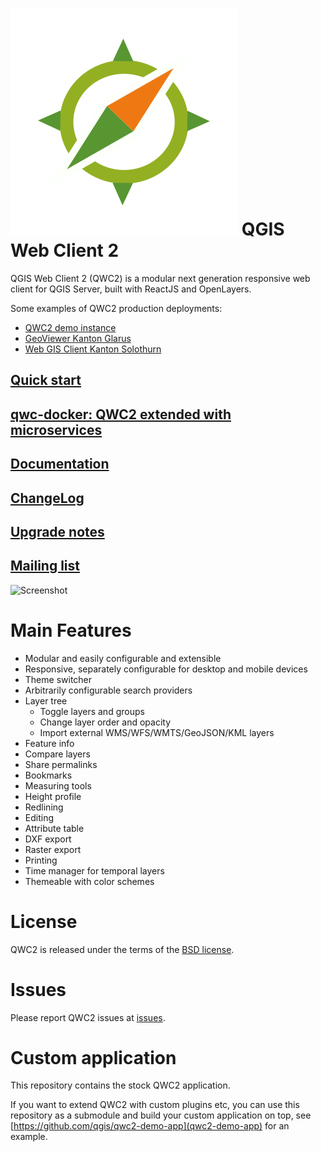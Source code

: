 ![Logo](https://raw.githubusercontent.com/qgis/qwc2/refs/heads/master/static/assets/img/qwc-logo.svg) QGIS Web Client 2
=================

QGIS Web Client 2 (QWC2) is a modular next generation responsive web client for QGIS Server, built with ReactJS and OpenLayers.

Some examples of QWC2 production deployments:

- [QWC2 demo instance](http://qwc2.sourcepole.ch)
- [GeoViewer Kanton Glarus](https://map.geo.gl.ch/)
- [Web GIS Client Kanton Solothurn](https://geo.so.ch/map/)

## [Quick start](https://qwc-services.github.io/master/QuickStart/)
## [qwc-docker: QWC2 extended with microservices](https://github.com/qwc-services/qwc-docker)
## [Documentation](https://qwc-services.github.io/)
## [ChangeLog](https://qwc-services.github.io/master/release_notes/ChangeLog/)
## [Upgrade notes](https://qwc-services.github.io/master/release_notes/QWC2UpgradeNotes/)
## [Mailing list](https://lists.osgeo.org/mailman/listinfo/qgis-qwc2)

![Screenshot](https://github.com/qgis/qwc2-demo-app/blob/gh-pages/Screenshot.jpg?raw=true)

# Main Features

- Modular and easily configurable and extensible
- Responsive, separately configurable for desktop and mobile devices
- Theme switcher
- Arbitrarily configurable search providers
- Layer tree
  * Toggle layers and groups
  * Change layer order and opacity
  - Import external WMS/WFS/WMTS/GeoJSON/KML layers
- Feature info
- Compare layers
- Share permalinks
- Bookmarks
- Measuring tools
- Height profile
- Redlining
- Editing
- Attribute table
- DXF export
- Raster export
- Printing
- Time manager for temporal layers
- Themeable with color schemes

# License

QWC2 is released under the terms of the [BSD license](https://github.com/qgis/qwc2-demo-app/blob/master/LICENSE).

# Issues

Please report QWC2 issues at [issues](https://github.com/qgis/qwc2/issues).

# Custom application

This repository contains the stock QWC2 application.

If you want to extend QWC2 with custom plugins etc, you can use this repository as a submodule and build your custom application on top, see [https://github.com/qgis/qwc2-demo-app](qwc2-demo-app) for an example.
